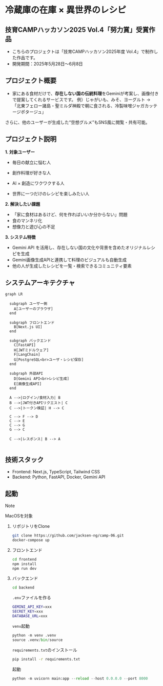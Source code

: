 # 冷蔵庫の在庫 × 異世界のレシピ

## 技育CAMPハッカソン2025 Vol.4「努力賞」受賞作品
- こちらのプロジェクトは「技育CAMPハッカソン2025年度 Vol.4」で制作した作品です。
- 開発期間：2025年5月28日〜6月8日

## プロジェクト概要
- 家にある食材だけで、**存在しない国の伝統料理**をGeminiが考案し、画像付きで提案してくれるサービスです。
    例）じゃがいも、みそ、ヨーグルト →
    「北東フェロー諸島・聖ミルダ神殿で朝に食される、冷製味噌ジャガカッテージポタージュ」

さらに、他のユーザーが生成した“空想グルメ”もSNS風に閲覧・共有可能。

## プロジェクト説明

**1. 対象ユーザー**
- 毎日の献立に悩む人

- 創作料理が好きな人

- AI × 創造にワクワクする人

- 世界に一つだけのレシピを楽しみたい人

**2. 解決したい課題**
- 「家に食材はあるけど、何を作ればいいか分からない」問題
- 食のマンネリ化
- 想像力と遊び心の不足

**3. システム特徴**
- Gemini API を活用し、存在しない国の文化や背景を含めたオリジナルレシピを生成
- Gemini画像生成APIと連携して料理のビジュアルも自動生成
- 他の人が生成したレシピを一覧・検索できるコミュニティ要素

## システムアーキテクチャ
```mermaid
graph LR

  subgraph ユーザー側
    A[ユーザーのブラウザ]
  end

  subgraph フロントエンド
    B[Next.js UI]
  end

  subgraph バックエンド
    C[FastAPI]
    H[JWTミドルウェア]
    F[LangChain]
    G[PostgreSQL<br>ユーザ・レシピ保存]
  end

  subgraph 外部API
    D[Gemini API<br>レシピ生成]
    E[画像生成API]
  end

  A -->|ログイン/食材入力| B
  B -->|JWT付きAPIリクエスト| C
  C -->|トークン検証| H --> C

  C --> F --> D
  C --> E
  C --> G
  G --> C

  C -->|レスポンス| B --> A


```

## 技術スタック
- Frontend: Next.js, TypeScript, Tailwind CSS
- Backend: Python, FastAPI, Docker, Gemini API

## 起動
>[!NOTE]
>MacOSを対象
1. リポジトリをClone
    ```bash
    git clone https://github.com/jacksen-ng/camp-06.git
    docker-compose up
    ```
2. フロントエンド
    ```bash
    cd frontend
    npm install
    npm run dev
    ```
3. バックエンド
    ```bash
    cd backend
    ```

    `.env`ファイルを作る
    ```bash 
    GEMINI_API_KEY=xxx
    SECRET_KEY=xxx
    DATABASE_URL=xxx
    ```

    `venv`起動
    ```python
    python -m venv .venv
    source .venv/bin/source
    ```

    `requirements.txt`のインストール
    ```bash
    pip install -r requirements.txt
    ```

    起動
    ```python
    python -m uvicorn main:app --reload --host 0.0.0.0 --port 8000
    ```


